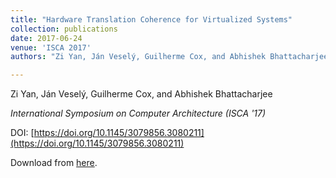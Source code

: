 ```yaml
---
title: "Hardware Translation Coherence for Virtualized Systems"
collection: publications
date: 2017-06-24
venue: 'ISCA 2017'
authors: "Zi Yan, Ján Veselý, Guilherme Cox, and Abhishek Bhattacharjee"

---
```


Zi Yan, Ján Veselý, Guilherme Cox, and Abhishek Bhattacharjee

*International Symposium on Computer Architecture (ISCA '17)*

DOI: [https://doi.org/10.1145/3079856.3080211](https://doi.org/10.1145/3079856.3080211)

Download from [here](http://dl.acm.org/authorize?N30459).